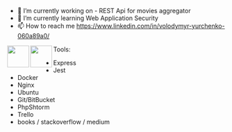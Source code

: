 - 💽 I’m currently working on - REST Api for movies aggregator
- 🌱 I’m currently learning Web Application Security
- 📫 How to reach me https://www.linkedin.com/in/volodymyr-yurchenko-060a89a0/

<img src="https://user-images.githubusercontent.com/63920713/172195432-859a9488-b66e-4c3e-aa70-7505c7534ae5.png" align="left" width="50" height="50">
<img src="https://user-images.githubusercontent.com/63920713/172196182-872cfbfc-6d21-4730-8a8d-c53cdd2d8cd4.png" align="left" width="50" height="50">



Tools:
- Express
- Jest
- Docker
- Nginx
- Ubuntu
- Git/BitBucket
- PhpShtorm
- Trello
- books / stackoverflow / medium

<!--- - 👋 Hi, I’m @oo11o
- 👀 I’m interested in ...
- 🌱 I’m currently learning ...
- 💞️ I’m looking to collaborate on ...
- 📫 How to reach me ...
--->
<!---
oo11o/oo11o is a ✨ special ✨ repository because its `README.md` (this file) appears on your GitHub profile.
You can click the Preview link to take a look at your changes.
--->

